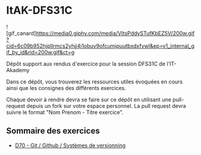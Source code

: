 # ItAK-DFS31C

![gif_canard]https://media0.giphy.com/media/VItsPddySTufKbEZ5V/200w.gif?cid=6c09b952hjpllrmcs2yhjj4j1obuv9ofcumjpuutbxdxfvwl&ep=v1_internal_gif_by_id&rid=200w.gif&ct=g

Dépôt support aux rendus d'exercice pour la session DFS31C de l'IT-Akademy

Dans ce dépôt, vous trouverez les ressources utiles évoquées en cours ainsi que les consignes des différents exercices.

Chaque devoir à rendre devra se faire sur ce dépôt en utilisant une pull-request depuis un fork sur votre espace personnel.
La pull request devra suivre le format "Nom Prenom - Titre exercice".

## Sommaire des exercices

  - [D70 - Git / Github / Systèmes de versionning](D70_Git/Exercices.md)
